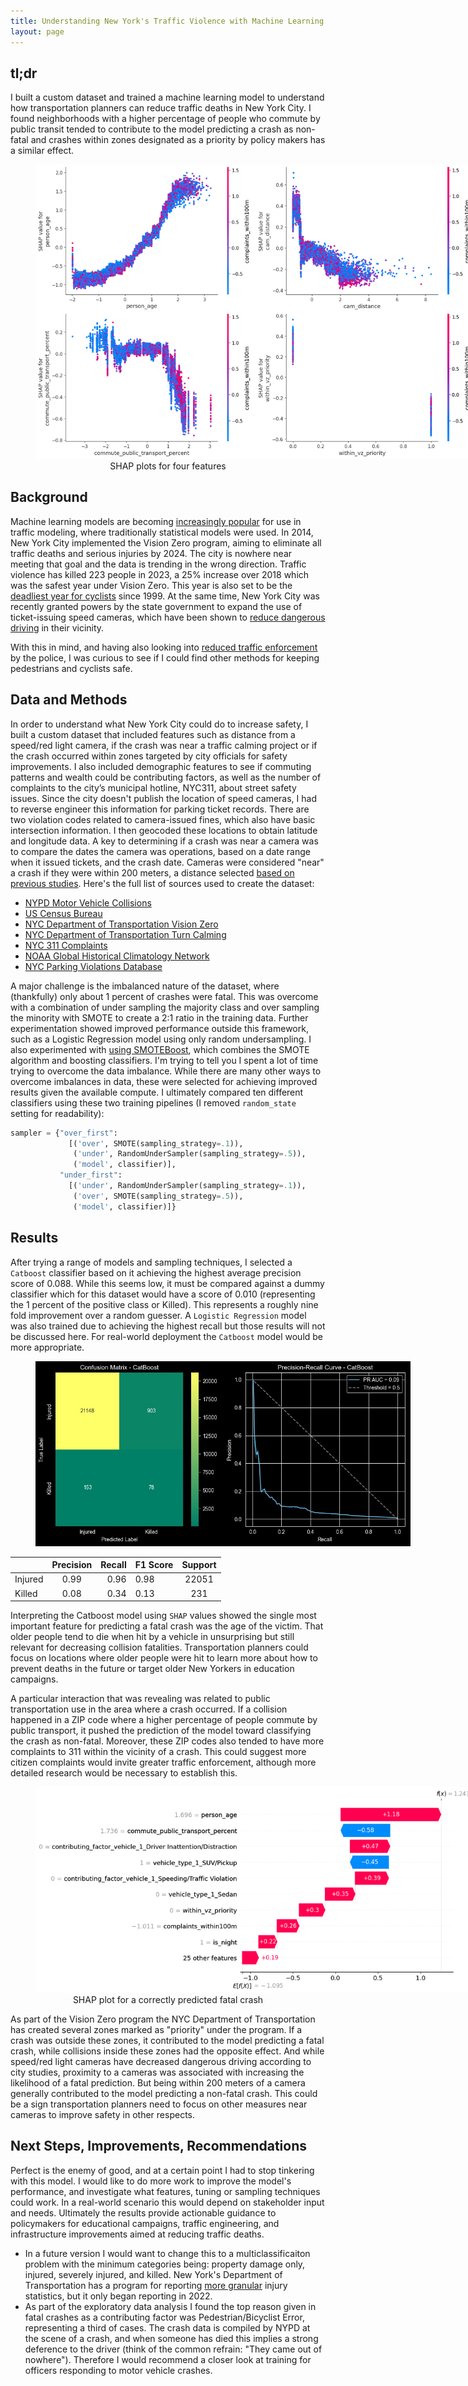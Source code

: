 ```yaml
---
title: Understanding New York's Traffic Violence with Machine Learning
layout: page
---
```

## tl;dr
I built a custom dataset and trained a machine learning model to understand how transportation planners can reduce traffic deaths in New York City. I found neighborhoods with a higher percentage of people who commute by public transit tended to contribute to the model predicting a crash as non-fatal and crashes within zones designated as a priority by policy makers has a similar effect.
<figure style="text-align: center;">
  <a href="/assets/img/nyc_streets_shap_plots.png">
    <img style="max-width: 700px;" src="/assets/img/nyc_streets_shap_plots.png" alt="shap plots for four features" />
  </a>
  <figcaption>SHAP plots for four features</figcaption>
</figure>

## Background
Machine learning models are becoming [increasingly popular](https://www.sciencedirect.com/science/article/pii/S2095756420301410?ref=pdf_download&fr=RR-2&rr=829af43178be4282) for use in traffic modeling, where traditionally statistical models were used. In 2014, New York City implemented the Vision Zero program, aiming to eliminate all traffic deaths and serious injuries by 2024. The city is nowhere near meeting that goal and the data is trending in the wrong direction. Traffic violence has killed 223 people in 2023, a 25% increase over 2018 which was the safest year under Vision Zero. This year is also set to be the [deadliest year for cyclists](https://transalt.org/press-releases/new-york-city-is-on-track-to-have-the-deadliest-year-for-bike-riders-since-1999-new-data-from-transportation-alternatives-and-families-for-safe-streets-shows) since 1999. At the same time, New York City was recently granted powers by the state government to expand the use of ticket-issuing speed cameras, which have been shown to [reduce dangerous driving](https://home.nyc.gov/html/dot/downloads/pdf/speed-camera-report.pdf) in their vicinity.

With this in mind, and having also looking into [reduced traffic enforcement](https://benjaminarnav.com/nyc_311/) by the police, I was curious to see if I could find other methods for keeping pedestrians and cyclists safe. 

## Data and Methods
In order to understand what New York City could do to increase safety, I built a custom dataset that included features such as distance from a speed/red light camera, if the crash was near a traffic calming project or if the crash occurred within zones targeted by city officials for safety improvements. I also included demographic features to see if commuting patterns and wealth could be contributing factors, as well as the number of complaints to the city’s municipal hotline, NYC311, about street safety issues. Since the city doesn't publish the location of speed cameras, I had to reverse engineer this information for parking ticket records. There are two violation codes related to camera-issued fines, which also have basic intersection information. I then geocoded these locations to obtain latitude and longitude data. A key to determining if a crash was near a camera was to compare the dates the camera was operations, based on a date range when it issued tickets, and the crash date. Cameras were considered "near" a crash if they were within 200 meters, a distance selected [based on previous studies](https://www.researchgate.net/publication/359045054_Unveiling_the_relevance_of_traffic_enforcement_cameras_on_the_severity_of_vehicle-pedestrian_collisions_in_an_urban_environment_with_machine_learning_models). Here's the full list of sources used to create the dataset:

- [NYPD Motor Vehicle Collisions](https://data.cityofnewyork.us/Public-Safety/NYPD-Motor-Vehicle-Collisions/h9gi-nx95)
- [US Census Bureau](https://data.census.gov/)
- [NYC Department of Transportation Vision Zero](https://data.cityofnewyork.us/Transportation/VZV_Priority-Zones-or-Areas/n4hs-fahn)
- [NYC Department of Transportation Turn Calming](https://data.cityofnewyork.us/Transportation/VZV_Turn-Traffic-Calming/hz4p-9f7s)
- [NYC 311 Complaints](https://data.cityofnewyork.us/Social-Services/311-Service-Requests-from-2010-to-Present/erm2-nwe9)
- [NOAA Global Historical Climatology Network](https://www.ncei.noaa.gov/products/land-based-station/global-historical-climatology-network-daily)
- [NYC Parking Violations Database](https://data.cityofnewyork.us/City-Government/Parking-Violations-Issued-Fiscal-Year-2023/869v-vr48)

A major challenge is the imbalanced nature of the dataset, where (thankfully) only about 1 percent of crashes were fatal. This was overcome with a combination of under sampling the majority class and over sampling the minority with SMOTE to create a 2:1 ratio in the training data. Further experimentation showed improved performance outside this framework, such as a Logistic Regression model using only random undersampling. I also experimented with [using SMOTEBoost](https://www3.nd.edu/~nchawla/papers/ECML03.pdf), which combines the SMOTE algorithm and boosting classifiers. I'm trying to tell you I spent a lot of time trying to overcome the data imbalance. While there are many other ways to overcome imbalances in data, these were selected for achieving improved results given the available compute. I ultimately compared ten different classifiers using these two training pipelines (I removed `random_state` setting for readability):
```python
sampler = {"over_first": 
             [('over', SMOTE(sampling_strategy=.1)), 
              ('under', RandomUnderSampler(sampling_strategy=.5)), 
              ('model', classifier)],
           "under_first": 
             [('under', RandomUnderSampler(sampling_strategy=.1)), 
              ('over', SMOTE(sampling_strategy=.5)), 
              ('model', classifier)]}
```

## Results
After trying a range of models and sampling techniques, I selected a `Catboost` classifier based on it achieving the highest average precision score of 0.088. While this seems low, it must be compared against a dummy classifier which for this dataset would have a score of 0.010 (representing the 1 percent of the positive class or Killed). This represents a roughly nine fold improvement over a random guesser. A `Logistic Regression` model was also trained due to achieving the highest recall but those results will not be discussed here. For real-world deployment the `Catboost` model would be more appropriate.  
<figure style="text-align: center;">
  <a href="/assets/img/traffic_confusion-pr_curve.jpg">
    <img style="max-width: 600px;" src="assets/img/traffic_confusion-pr_curve.jpg" alt="shap plots for four features" />
  </a>
  <figcaption></figcaption>
</figure>

|              | Precision | Recall | F1 Score | Support |
|--------------|:-----:|-----------:|----------|:-------:|
| Injured      |  0.99 |       0.96 | 0.98     | 22051   |
| Killed       |  0.08 |       0.34 | 0.13     | 231     |


Interpreting the Catboost model using `SHAP` values showed the single most important feature for predicting a fatal crash was the age of the victim. That older people tend to die when hit by a vehicle in unsurprising but still relevant for decreasing collision fatalities. Transportation planners could focus on locations where older people were hit to learn more about how to prevent deaths in the future or target older New Yorkers in education campaigns.

A particular interaction that was revealing was related to public transportation use in the area where a crash occurred. If a collision happened in a ZIP code where a higher percentage of people commute by public transport, it pushed the prediction of the model toward classifying the crash as non-fatal. Moreover, these ZIP codes also tended to have more complaints to 311 within the vicinity of a crash. This could suggest more citizen complaints would invite greater traffic enforcement, although more detailed research would be necessary to establish this. 
<figure style="text-align: center;">
  <a href="/assets/img/traffic_shap_waterfall1.png">
    <img style="max-width: 700px;" src="/assets/img/traffic_shap_waterfall1.png" alt="SHAP plot for a correctly predicted fatal crash" />
  </a>
  <figcaption>SHAP plot for a correctly predicted fatal crash</figcaption>
</figure>
As part of the Vision Zero program the NYC Department of Transportation has created several zones marked as "priority" under the program. If a crash was outside these zones, it contributed to the model predicting a fatal crash, while collisions inside these zones had the opposite effect. And while speed/red light cameras have decreased dangerous driving according to city studies, proximity to a cameras was associated with increasing the likelihood of a fatal prediction. But being within 200 meters of a camera generally contributed to the model predicting a non-fatal crash. This could be a sign transportation planners need to focus on other measures near cameras to improve safety in other respects.

## Next Steps, Improvements, Recommendations
Perfect is the enemy of good, and at a certain point I had to stop tinkering with this model. I would like to do more work to improve the model's performance, and investigate what features, tuning or sampling techniques could work. In a real-world scenario this would depend on stakeholder input and needs. Ultimately the results provide actionable guidance to policymakers for educational campaigns, traffic engineering, and infrastructure improvements aimed at reducing traffic deaths.
- In a future version I would want to change this to a multiclassificaiton problem with the minimum categories being: property damage only, injured, severely injured, and killed. New York's Department of Transportation has a program for reporting [more granular](https://www.nyc.gov/html/dot/downloads/pdf/sirta-report-q2-2023.pdf) injury statistics, but it only began reporting in 2022.
- As part of the exploratory data analysis I found the top reason given in fatal crashes as a contributing factor was Pedestrian/Bicyclist Error, representing a third of cases. The crash data is compiled by NYPD at the scene of a crash, and when someone has died this implies a strong deference to the driver (think of the common refrain: "They came out of nowhere"). Therefore I would recommend a closer look at training for officers responding to motor vehicle crashes.
